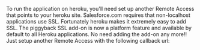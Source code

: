 To run the application on heroku, you'll need set up another Remote Access that points to your heroku site. Salesforce.com requires that non-localhost applications use SSL. Fortunately heroku makes it extremely easy to add SSL. The piggyback SSL add-on is now a platform feature and available by default to all Heroku applications. No need adding the add-on any more!! Just setup another Remote Access with the following callback url:
